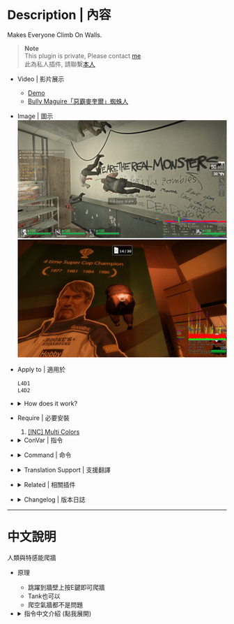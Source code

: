 # Description | 內容
Makes Everyone Climb On Walls.

> __Note__ <br/>
This plugin is private, Please contact [me](https://github.com/fbef0102/Game-Private_Plugin#私人插件列表-private-plugins-list)<br/>
此為私人插件, 請聯繫[本人](https://github.com/fbef0102/Game-Private_Plugin#私人插件列表-private-plugins-list)

* Video | 影片展示
  * [Demo](https://youtu.be/MPtEzoKdJXc)
  * [Bully Maguire「惡霸麥奎爾」蜘蛛人](https://www.youtube.com/shorts/qJetU6lAGzM)

* Image | 圖示
	<br/>![l4d_climb_1](image/l4d_climb_1.jpg)
	<br/>![l4d_climb_2](image/l4d_climb_2.jpg)

* Apply to | 適用於
	```
	L4D1
	L4D2
	```

* <details><summary>How does it work?</summary>

	* Press Jump+E to climb the wall
</details>

* Require | 必要安裝
	1. [[INC] Multi Colors](https://github.com/fbef0102/L4D1_2-Plugins/releases/tag/Multi-Colors)

* <details><summary>ConVar | 指令</summary>

	* cfg/sourcemod/l4d_climb.cfg
		```php
		// Enable Mode: 0=Off,  1=Coop/Realism Only, 2=All Game Modes
		l4d_climb_enable "2"

		// Enable Mode: 0=None, 1=Both Teams, 2=Survivors Team Only, 3=Infected Team Only
		l4d_climb_team "1"

		// Limit Of Messages Shown Per Round (0=Disable Message)
		l4d_climb_msg "2"

		// Players with these flags have access to climb the wall (Empty = Everyone, -1: Nobody)
		l4d_climb_flag ""

		// Players can climb only during ready-up (Require readyup plugin)
		l4d_climb_readyup "1"

		// Smoker Enable Mode: 0=Off, 1=On
		l4d_climb_smoker "1"

		// Boomer Enable Mode: 0=Off, 1=On
		l4d_climb_boomer "1"

		// Hunter Enable Mode: 0=Off, 1=On
		l4d_climb_hunter "1"

		// Spitter Enable Mode: 0=Off, 1=On
		l4d_climb_spitter "1"

		// Jockey Enable Mode: 0=Off, 1=On
		l4d_climb_jockey "1"

		// Charger Enable Mode: 0=Off, 1=On
		l4d_climb_charger "1"

		// Tank Enable Mode: 0=Off, 1=On
		l4d_climb_tank "1"

		// Speed Applied When Climbing
		l4d_climb_speed "80"

		// Speed x multiplier Applied For Smokers
		l4d_climb_speed_smoker_multiplier "2.1"

		// Speed x multiplier Applied For Boomers
		l4d_climb_speed_boomer_multiplier "1.8"

		// Speed x multiplier Applied For Hunters
		l4d_climb_speed_hunter_multiplier "2.4"

		// Speed x multiplier Applied For Spitters
		l4d_climb_speed_spitter_multiplier "2.0"

		// Speed x multiplier Applied For Jockeys
		l4d_climb_speed_jockey_multiplier "2.4"

		// Speed x multiplier Applied For Chargers
		l4d_climb_speed_charger_multiplier "2.5"

		// Speed x multiplier Applied For Tanks
		l4d_climb_speed_tank_multiplier "1.5"

		// Speed x multiplier Applied For Survivors
		l4d_climb_speed_survivor_multiplier "1.0"
		```
</details>

* <details><summary>Command | 命令</summary>
	
	None
</details>

* <details><summary>Translation Support | 支援翻譯</summary>

	```
	English
	繁體中文
	简体中文
	```
</details>

* <details><summary>Related | 相關插件</summary>

    1. [readyup](/L4D_插件/Server_伺服器/readyup): Ready-up plugin
        * 所有玩家準備才能開始遊戲的插件
</details>

* <details><summary>Changelog | 版本日誌</summary>

	* v1.4h (2024-1-5)
		* Update cvar

	* v1.3h (2023-7-19)
		* Update convar

	* v1.2h (2023-6-30)
		* Safely create entity and Safely remove entity

	* v1.1h (2023-6-9)
		* Fixed bots stuck on wall if change team while climing

	* v1.0h
		* Translation Support
		* Modify cvars
		* Support Ready up plugin, allow to climb wall during ready-up

	* v1.05
		* [Shadowysn's fork](https://forums.alliedmods.net/showpost.php?p=2681114&postcount=99)

	* v1.02
		* [cravenge's fork](https://forums.alliedmods.net/showpost.php?p=2424617&postcount=92)
		* [Original Plugin by panxiaohai](https://forums.alliedmods.net/showthread.php?t=161280)
</details>

- - - -
# 中文說明
人類與特感能爬牆

* 原理
	* 跳躍到牆壁上按E鍵即可爬牆
	* Tank也可以
	* 爬空氣牆都不是問題

* <details><summary>指令中文介紹 (點我展開)</summary>

	* cfg/sourcemod/l4d_climb.cfg
		```php
		// 什麼模式下啟動此插件: 0=都關閉,  1=只限戰役/寫實, 2=所有模式
		l4d_climb_enable "2"

		// 誰可以爬牆: 0=沒有人, 1=特感與人類, 2=人類, 3=特感
		l4d_climb_team "1"

		// 每回合顯示的提示次數 (0=關閉提示)
		l4d_climb_msg "2"

		// 擁有這些權限的玩家可以爬牆 (留白 = 任何人都能爬牆, -1: 無人能爬牆)
		l4d_climb_flag ""

		// 玩家只能在準備階段爬牆 (需要安裝readyup插件)
		l4d_climb_readyup "1"

		// Smoker 能否爬牆?: 0=不可以, 1=可以
		l4d_climb_smoker "1"

		// Boomer 能否爬牆?: 0=不可以, 1=可以
		l4d_climb_boomer "1"

		// Hunter 能否爬牆?: 0=不可以, 1=可以
		l4d_climb_hunter "1"

		// Spitter 能否爬牆?: 0=不可以, 1=可以
		l4d_climb_spitter "1"

		// Jockey 能否爬牆?: 0=不可以, 1=可以
		l4d_climb_jockey "1"

		// Charger 能否爬牆?: 0=不可以, 1=可以
		l4d_climb_charger "1"

		// Tank 能否爬牆?: 0=不可以, 1=可以
		l4d_climb_tank "1"

		// 爬牆的速度
		l4d_climb_speed "80"

		// Smokers 的爬牆速度倍率
		l4d_climb_speed_smoker_multiplier "2.1"

		// Boomers 的爬牆速度倍率
		l4d_climb_speed_boomer_multiplier "1.8"

		// Hunters 的爬牆速度倍率
		l4d_climb_speed_hunter_multiplier "2.4"

		// Spitters 的爬牆速度倍率
		l4d_climb_speed_spitter_multiplier "2.0"

		// Jockeys 的爬牆速度倍率
		l4d_climb_speed_jockey_multiplier "2.4"

		// Chargers 的爬牆速度倍率
		l4d_climb_speed_charger_multiplier "2.5"

		// Tanks 的爬牆速度倍率
		l4d_climb_speed_tank_multiplier "1.5"

		// 人類 的爬牆速度倍率
		l4d_climb_speed_survivor_multiplier "1.0"
		```
</details>


